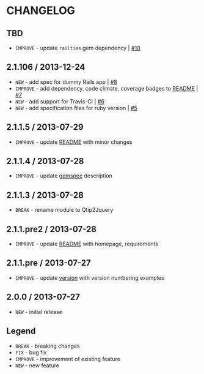 CHANGELOG
=========

TBD
--------------------

- `IMPROVE` - update `railties` gem dependency | [#10][]


2.1.106 / 2013-12-24
--------------------

- `NEW` - add spec for dummy Rails app | [#8][]
- `IMPROVE` - add dependency, code climate, coverage badges to [README](README.md) | [#7][]
- `NEW` - add support for Travis-CI | [#6][]
- `NEW` - add specification files for ruby version | [#5][]


2.1.1.5 / 2013-07-29
--------------------

- `IMPROVE` - update [README](README.md) with minor changes


2.1.1.4 / 2013-07-28
--------------------

- `IMPROVE` - update [gemspec](qtip2-jquery-rails.gemspec) description


2.1.1.3 / 2013-07-28
--------------------

- `BREAK` - rename module to Qtip2Jquery


2.1.1.pre2 / 2013-07-28
-----------------------

- `IMPROVE` - update [README](README.md) with homepage, requirements


2.1.1.pre / 2013-07-27
----------------------

- `IMPROVE` - update [version](lib/qtip2/jquery/rails/version.rb) with version numbering examples


2.0.0 / 2013-07-27
------------------

- `NEW` - initial release


Legend
------

- `BREAK`   - breaking changes
- `FIX`     - bug fix
- `IMPROVE` - improvement of existing feature
- `NEW`     - new feature

<!--- The following link definition list is generated by PimpMyChangelog --->
[#5]: https://github.com/jhx/gem-qtip2-jquery-rails/issues/5
[#6]: https://github.com/jhx/gem-qtip2-jquery-rails/issues/6
[#7]: https://github.com/jhx/gem-qtip2-jquery-rails/issues/7
[#8]: https://github.com/jhx/gem-qtip2-jquery-rails/issues/8
[#10]: https://github.com/jhx/gem-qtip2-jquery-rails/issues/10
